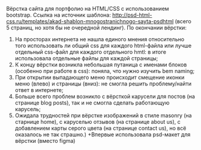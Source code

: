 Вёрстка сайта для портфолио на HTML/CSS с использованием bootstrap. Ссылка на источник шаблона: http://psd-html-css.ru/templates/akad-shablon-mnogostranichnogo-sayta-psdhtml (всего 5 страниц, но хотя бы не очередной лендинг).
По окончании вёрстки:
1. На просторах интернета не нашла единого мнения относительно того использовать ли общий css для каждого html-файла или лучше отдельный css-файл для каждого отдельного hmtl: в итоге использовала отдельные файлы для каждой страницы;
2. К концу вёрстки возникла небольшая путаница с именами блоков (особенно при работе в css): поняла, что нужно изучить bem naming;
3. При открытии выпадающего меню происходит смещение иконки меню (влево) и страницы (вниз): не смогла решить проблему/найти ответ в интернете;
4. Больше всего проблем возникло с вёрсткой карусели для постов (на странице blog posts), так и не смогла сделать работающую карусель;
5. Ожидала трудностей при вёрстке изображений в стиле masonry (на старнице home), с каруселью отзывов (на странице about us), с добавлением карты серого цвета (на странице contact us), но всё оказалось не так страшно.)
+Впервые использовала psd-макет для вёрстки (вместо figma)
